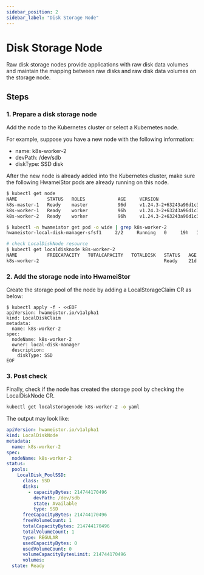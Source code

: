 ```yaml
---
sidebar_position: 2
sidebar_label: "Disk Storage Node"
---
```


# Disk Storage Node

Raw disk storage nodes provide applications with raw disk data volumes and 
maintain the mapping between raw disks and raw disk data volumes on the storage node.

## Steps

### 1. Prepare a disk storage node

Add the node to the Kubernetes cluster or select a Kubernetes node.

For example, suppose you have a new node with the following information:

- name: k8s-worker-2
- devPath: /dev/sdb
- diskType: SSD disk

After the new node is already added into the Kubernetes cluster,
make sure the following HwameiStor pods are already running on this node.

```bash
$ kubectl get node
NAME           STATUS   ROLES            AGE     VERSION
k8s-master-1   Ready    master           96d     v1.24.3-2+63243a96d1c393
k8s-worker-1   Ready    worker           96h     v1.24.3-2+63243a96d1c393
k8s-worker-2   Ready    worker           96h     v1.24.3-2+63243a96d1c393

$ kubectl -n hwameistor get pod -o wide | grep k8s-worker-2
hwameistor-local-disk-manager-sfsf1     2/2     Running   0     19h   10.6.128.150      k8s-worker-2   <none>  <none>

# check LocalDiskNode resource
$ kubectl get localdisknode k8s-worker-2
NAME           FREECAPACITY   TOTALCAPACITY   TOTALDISK   STATUS   AGE
k8s-worker-2                                              Ready    21d
```

### 2. Add the storage node into HwameiStor

Create the storage pool of the node by adding a LocalStorageClaim CR as below:

```console
$ kubectl apply -f - <<EOF
apiVersion: hwameistor.io/v1alpha1
kind: LocalDiskClaim
metadata:
  name: k8s-worker-2
spec:
  nodeName: k8s-worker-2
  owner: local-disk-manager
  description:
    diskType: SSD
EOF
```

### 3. Post check

Finally, check if the node has created the storage pool by checking the LocalDiskNode CR.

```bash
kubectl get localstoragenode k8s-worker-2 -o yaml
```

The output may look like:

```yaml
apiVersion: hwameistor.io/v1alpha1
kind: LocalDiskNode
metadata:
  name: k8s-worker-2
spec:
  nodeName: k8s-worker-2
status:
  pools:
    LocalDisk_PoolSSD:
      class: SSD
      disks:
        - capacityBytes: 214744170496
          devPath: /dev/sdb
          state: Available
          type: SSD
      freeCapacityBytes: 214744170496
      freeVolumeCount: 1
      totalCapacityBytes: 214744170496
      totalVolumeCount: 1
      type: REGULAR
      usedCapacityBytes: 0
      usedVolumeCount: 0
      volumeCapacityBytesLimit: 214744170496
      volumes:
  state: Ready
```
